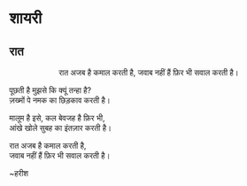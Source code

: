 # शायरी


## रात 

<p style="text-align: center">
रात अजब है कमाल करती है,  
जवाब नहीं हैं फ़िर भी सवाल करती है।

पूछती है मुझसे कि क्यूं तन्हा है?  
ज़ख्मों पे नमक का छिड़काव करती है।

मालूम है इसे, कल बेवजह है फ़िर भी,  
आंखे खोले सुबह का इंतज़ार करती है।

रात अजब है कमाल करती है,  
जवाब नहीं हैं फ़िर भी सवाल करती है।

~हरीश 
</p>
